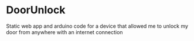 # DoorUnlock
Static web app and arduino code for a device that allowed me to unlock my door from anywhere with an internet connection
